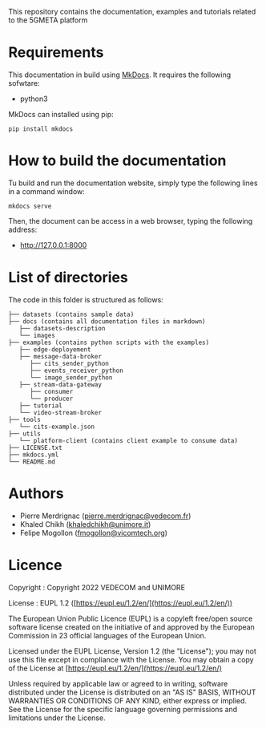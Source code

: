 ﻿
This repository contains the documentation, examples and tutorials related to the 5GMETA platform

# Requirements
This documentation in build using [MkDocs](https://www.mkdocs.org/). It requires the following sofwtare:
* python3

MkDocs can installed using pip:
```
pip install mkdocs
```

# How to build the documentation
Tu build and run the documentation website, simply type the following lines in a command window:
```
mkdocs serve
```
Then, the document can be access in a web browser, typing the following address:
* http://127.0.0.1:8000

# List of directories

The code in this folder is structured as follows:
```
├── datasets (contains sample data)
├── docs (contains all documentation files in markdown)
   ├── datasets-description
   └── images
├── examples (contains python scripts with the examples)
   ├── edge-deployement
   ├── message-data-broker
      ├── cits_sender_python
      ├── events_receiver_python
      └── image_sender_python
   ├── stream-data-gateway
      ├── consumer
      └── producer
   ├── tutorial
   └── video-stream-broker
├── tools
   └── cits-example.json
├── utils
   └── platform-client (contains client example to consume data)
├── LICENSE.txt
├── mkdocs.yml
└── README.md
```

# Authors
* Pierre Merdrignac ([pierre.merdrignac@vedecom.fr](mailto:pierre.merdrignac@vedecom.fr))
* Khaled Chikh ([khaledchikh@unimore.it](mailto:khaledchikh@unimore.it))
* Felipe Mogollon ([fmogollon@vicomtech.org](mailto:fmogollon@vicomtech.org))

# Licence

Copyright : Copyright 2022 VEDECOM and UNIMORE

License : EUPL 1.2 ([https://eupl.eu/1.2/en/](https://eupl.eu/1.2/en/))

The European Union Public Licence (EUPL) is a copyleft free/open source software license created on the initiative of and approved by the European Commission in 23 official languages of the European Union.

Licensed under the EUPL License, Version 1.2 (the "License"); you may not use this file except in compliance with the License. You may obtain a copy of the License at [https://eupl.eu/1.2/en/](https://eupl.eu/1.2/en/)

Unless required by applicable law or agreed to in writing, software distributed under the License is distributed on an "AS IS" BASIS, WITHOUT WARRANTIES OR CONDITIONS OF ANY KIND, either express or implied. See the License for the specific language governing permissions and limitations under the License.
